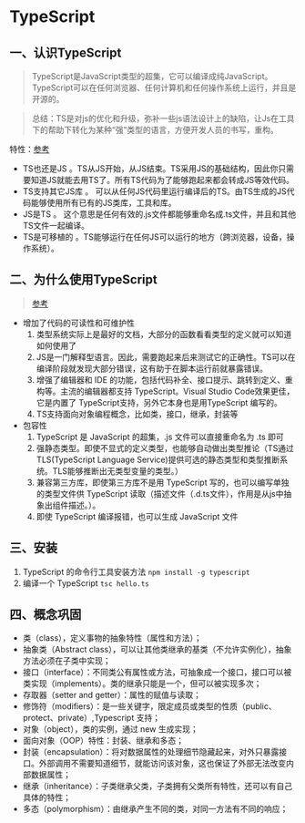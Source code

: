 # TypeScript
## 一、认识TypeScript
> TypeScript是JavaScript类型的超集，它可以编译成纯JavaScript。TypeScript可以在任何浏览器、任何计算机和任何操作系统上运行，并且是开源的。

> 总结：TS是对js的优化和升级，弥补一些js语法设计上的缺陷，让Js在工具下的帮助下转化为某种“强”类型的语言，方便开发人员的书写，重构。

特性：[参考](https://juejin.im/post/5d6e1294f265da03dc078b94)
- TS也还是JS 。TS从JS开始，从JS结束。TS采用JS的基础结构，因此你只需要知道JS就能去用TS了。所有TS代码为了能够跑起来都会转成JS等效代码。
- TS支持其它JS库 。 可以从任何JS代码里运行编译后的TS。由TS生成的JS代码能够使用所有已有的JS类库，工具和库。
- JS是TS 。 这个意思是任何有效的.js文件都能够重命名成.ts文件，并且和其他TS文件一起编译。
- TS是可移植的 。TS能够运行在任何JS可以运行的地方（跨浏览器，设备，操作系统）。

## 二、为什么使用TypeScript 
> [参考](https://ts.xcatliu.com/introduction/what-is-typescript)
- 增加了代码的可读性和可维护性
    1. 类型系统实际上是最好的文档，大部分的函数看看类型的定义就可以知道如何使用了
    2. JS是一门解释型语言。因此，需要跑起来后来测试它的正确性。TS可以在编译阶段就发现大部分错误，这有助于在脚本运行前就暴露错误。
    3. 增强了编辑器和 IDE 的功能，包括代码补全、接口提示、跳转到定义、重构等。主流的编辑器都支持 TypeScript。Visual Studio Code效果更佳，它是内置了 TypeScript支持，另外它本身也是用TypeScript 编写的。
    4. TS支持面向对象编程概念，比如类，接口，继承，封装等
- 包容性
    1. TypeScript 是 JavaScript 的超集，.js 文件可以直接重命名为 .ts 即可
    2. 强静态类型。即使不显式的定义类型，也能够自动做出类型推论（TS通过TLS(TypeScript Language Service)提供可选的静态类型和类型推断系统。TLS能够推断出无类型变量的类型。）
    3. 兼容第三方库，即使第三方库不是用 TypeScript 写的，也可以编写单独的类型文件供 TypeScript 读取（描述文件（.d.ts文件），作用是从js中抽象出组件描述。）。
    4. 即使 TypeScript 编译报错，也可以生成 JavaScript 文件
## 三、安装
1. TypeScript 的命令行工具安装方法
``
 npm install -g typescript
``
2. 编译一个 TypeScript
``
 tsc hello.ts
``

## 四、概念巩固
- 类（class），定义事物的抽象特性（属性和方法）；
- 抽象类（Abstract class），可以让其他类继承的基类（不允许实例化），抽象方法必须在子类中实现；
- 接口（interface）：不同类公有属性或方法，可抽象成一个接口，接口可以被类实现（implements）。类的继承只能是一个，但可以被实现多次；
- 存取器（setter and getter）：属性的赋值与读取；
- 修饰符（modifiers）：是一些关键字，限定成员或类型的性质（public、protect、private）,Typescript 支持；
- 对象（object），类的实例，通过 new 生成实现；
- 面向对象（OOP）特性：封装、继承和多态；
- 封装（encapsulation）：将对数据属性的处理细节隐藏起来，对外只暴露接口。外部调用不需要知道细节，就能访问该对象，这也保证了外部无法改变内部数据属性；
- 继承（inheritance）：子类继承父类，子类拥有父类所有特性，还可以有自己具体的特性；
- 多态（polymorphism）：由继承产生不同的类，对同一方法有不同的响应；